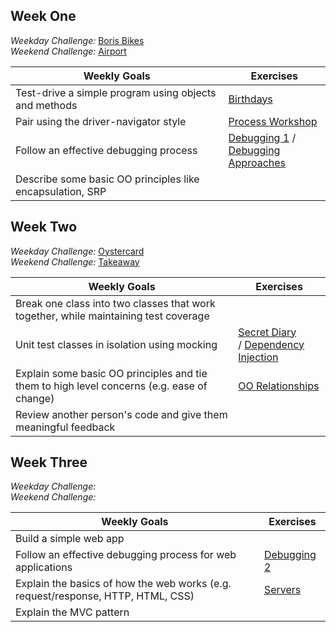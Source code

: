 ## Week One

*Weekday Challenge:* [Boris Bikes](https://github.com/PiperS52/boris-bikes-4)<br>
*Weekend Challenge:* [Airport](https://github.com/ollienorman/airport_challenge)

Weekly Goals|Exercises
|--|--|
|Test-drive a simple program using objects and methods    |[Birthdays](https://github.com/ollienorman/birthdays)    
|Pair using the driver-navigator style    |[Process Workshop](https://github.com/ollienorman/leap-years)    
|Follow an effective debugging process    |[Debugging 1](https://github.com/ollienorman/debugging_1) /<br> [Debugging Approaches](https://github.com/ollienorman/debugging-approaches)    
|Describe some basic OO principles like encapsulation, SRP    |        

## Week Two

*Weekday Challenge:* [Oystercard](https://github.com/ZeenLamDev/oystercard-1/tree/new_branch)<br>
*Weekend Challenge:* [Takeaway](https://github.com/ollienorman/takeaway-challenge)

Weekly Goals|Exercises
|--|--|
|Break one class into two classes that work together, while maintaining test coverage    |    
|Unit test classes in isolation using mocking    |[Secret Diary](https://github.com/ollienorman/testing_relationships_between_classes)<br>/ [Dependency Injection](https://github.com/ollienorman/dependency-injection)
|Explain some basic OO principles and tie them to high level concerns (e.g. ease of change)    |[OO Relationships](https://github.com/ollienorman/oo_relationships)
|Review another person's code and give them meaningful feedback    |    

## Week Three

*Weekday Challenge:* <br>
*Weekend Challenge:* 

Weekly Goals|Exercises
|--|--|
|Build a simple web app    |    
|Follow an effective debugging process for web applications    | [Debugging 2](https://github.com/ollienorman/debugging_2)
|Explain the basics of how the web works (e.g. request/response, HTTP, HTML, CSS)| [Servers](https://github.com/ollienorman/servers-1)
|Explain the MVC pattern    |    
